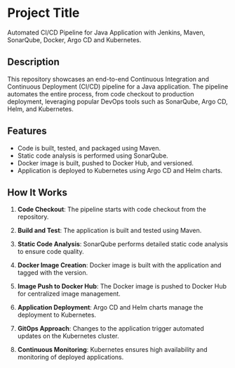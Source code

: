 # Project Title

Automated CI/CD Pipeline for Java Application with Jenkins, Maven, SonarQube, Docker, Argo CD and Kubernetes.

## Description

This repository showcases an end-to-end Continuous Integration and Continuous Deployment (CI/CD) pipeline for a Java application. The pipeline automates the entire process, from code checkout to production deployment, leveraging popular DevOps tools such as SonarQube, Argo CD, Helm, and Kubernetes.

## Features

- Code is built, tested, and packaged using Maven.
- Static code analysis is performed using SonarQube.
- Docker image is built, pushed to Docker Hub, and versioned.
- Application is deployed to Kubernetes using Argo CD and Helm charts.
  

## How It Works

1. **Code Checkout**: The pipeline starts with code checkout from the repository.

2. **Build and Test**: The application is built and tested using Maven.

3. **Static Code Analysis**: SonarQube performs detailed static code analysis to ensure code quality.

4. **Docker Image Creation**: Docker image is built with the application and tagged with the version.

5. **Image Push to Docker Hub**: The Docker image is pushed to Docker Hub for centralized image management.

6. **Application Deployment**: Argo CD and Helm charts manage the deployment to Kubernetes.

7. **GitOps Approach**: Changes to the application trigger automated updates on the Kubernetes cluster.

8. **Continuous Monitoring**: Kubernetes ensures high availability and monitoring of deployed applications.


